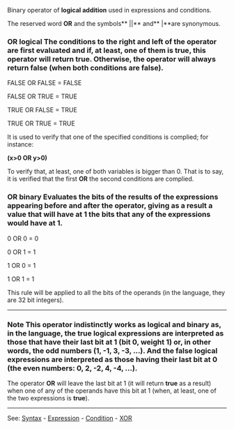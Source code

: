 Binary operator of **logical addition** used in expressions and conditions.

The reserved word **OR** and the symbols** ||** and** |**are synonymous.

### OR logical The conditions to the right and left of the operator are first evaluated and if, at least, one of them is **true**, this operator will return **true**. Otherwise, the operator will always return **false** (when both conditions are **false**).

 FALSE  OR FALSE  = FALSE

 FALSE OR TRUE = TRUE

 TRUE OR FALSE  = TRUE

 TRUE OR TRUE = TRUE


It is used to verify that one of the specified conditions is complied; for instance:

  **(x&gt;0 OR y&gt;0)**

To verify that, at least, one of both variables is bigger than 0. That is to say, it is verified that the first **OR** the second conditions are complied.

### OR binary Evaluates the bits of the results of the expressions appearing before and after the operator, giving as a result a value that will have at 1 the bits that any of the expressions would have at 1.

  0 OR 0 = 0

  0 OR 1 = 1

  1 OR 0 = 1

  1 OR 1 = 1


This rule will be applied to all the bits of the operands (in the language, they are 32 bit integers).

---------------------------------------


### Note This operator indistinctly works as logical and binary as, in the language, the **true** logical expressions are interpreted as those that have their last bit at 1 (bit 0, weight 1) or, in other words, the odd numbers (1, -1, 3, -3, ...). And the **false** logical expressions are interpreted as those having their last bit at 0 (the even numbers: 0, 2, -2, 4, -4, ...).

The operator **OR** will leave the last bit at 1 (it will return **true**
as a result) when one of any of the operands have this bit at 1 (when, at least, one of the two expressions is **true**).

---------------------------------------
See: [Syntax](syntax_of_a_programdot.md) - [Expression](definition_of_an_expression.md) - [Condition](definition_of_a_condition.md) - [XOR](xor__caretcaret.md)

